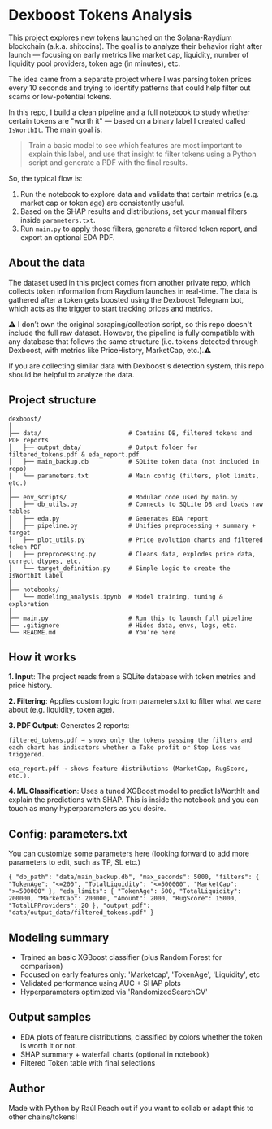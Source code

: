 # Dexboost Tokens Analysis

This project explores new tokens launched on the Solana-Raydium blockchain (a.k.a. shitcoins). The goal is to analyze their behavior right after launch — focusing on early metrics like market cap, liquidity, number of liquidity pool providers, token age (in minutes), etc.

The idea came from a separate project where I was parsing token prices every 10 seconds and trying to identify patterns that could help filter out scams or low-potential tokens.

In this repo, I build a clean pipeline and a full notebook to study whether certain tokens are "worth it" — based on a binary label I created called `IsWorthIt`. The main goal is:

> Train a basic model to see which features are most important to explain this label, and use that insight to filter tokens using a Python script and generate a PDF with the final results.

So, the typical flow is:
1. Run the notebook to explore data and validate that certain metrics (e.g. market cap or token age) are consistently useful.
2. Based on the SHAP results and distributions, set your manual filters inside `parameters.txt`.
3. Run `main.py` to apply those filters, generate a filtered token report, and export an optional EDA PDF.

## About the data

The dataset used in this project comes from another private repo, which collects token information from Raydium launches in real-time. The data is gathered after a token gets boosted using the Dexboost Telegram bot, which acts as the trigger to start tracking prices and metrics. 

⚠️ I don’t own the original scraping/collection script, so this repo doesn't include the full raw dataset.
However, the pipeline is fully compatible with any database that follows the same structure (i.e. tokens detected through Dexboost, with metrics like PriceHistory, MarketCap, etc.).⚠️

If you are collecting similar data with Dexboost's detection system, this repo should be helpful to analyze the data.

## Project structure

```
dexboost/
│
├── data/                        # Contains DB, filtered tokens and PDF reports
│   ├── output_data/             # Output folder for filtered_tokens.pdf & eda_report.pdf
│   ├── main_backup.db           # SQLite token data (not included in repo)
│   └── parameters.txt           # Main config (filters, plot limits, etc.)
│
├── env_scripts/                 # Modular code used by main.py
│   ├── db_utils.py              # Connects to SQLite DB and loads raw tables
│   ├── eda.py                   # Generates EDA report
│   ├── pipeline.py              # Unifies preprocessing + summary + target
│   ├── plot_utils.py            # Price evolution charts and filtered token PDF
│   ├── preprocessing.py         # Cleans data, explodes price data, correct dtypes, etc.
│   └── target_definition.py     # Simple logic to create the IsWorthIt label
│
├── notebooks/
│   └── modeling_analysis.ipynb  # Model training, tuning & exploration
│
├── main.py                      # Run this to launch full pipeline
├── .gitignore                   # Hides data, envs, logs, etc.
└── README.md                    # You’re here
```

## How it works

**1. Input**: The project reads from a SQLite database with token metrics and price history.

**2. Filtering**: Applies custom logic from parameters.txt to filter what we care about (e.g. liquidity, token age).

**3. PDF Output**: Generates 2 reports:

    filtered_tokens.pdf → shows only the tokens passing the filters and each chart has indicators whether a Take profit or Stop Loss was triggered.

    eda_report.pdf → shows feature distributions (MarketCap, RugScore, etc.).

**4. ML Classification**: Uses a tuned XGBoost model to predict IsWorthIt and explain the predictions with SHAP. This is inside the notebook and you can touch as many hyperparameters as you desire.

## Config: parameters.txt

You can customize some parameters here (looking forward to add more parameters to edit, such as TP, SL etc.)

`{
  "db_path": "data/main_backup.db",
  "max_seconds": 5000,
  "filters": {
    "TokenAge": "<=200",
    "TotalLiquidity": "<=500000",
    "MarketCap": ">=500000"
  },
  "eda_limits": {
    "TokenAge": 500,
    "TotalLiquidity": 200000,
    "MarketCap": 200000,
    "Amount": 2000,
    "RugScore": 15000,
    "TotalLPProviders": 20
  },
  "output_pdf": "data/output_data/filtered_tokens.pdf"
}
`

## Modeling summary

- Trained an basic XGBoost classifier (plus Random Forest for comparison)
- Focused on early features only: 'Marketcap', 'TokenAge', 'Liquidity', etc
- Validated performance using AUC + SHAP plots
- Hyperparameters optimized via 'RandomizedSearchCV'

## Output samples

- EDA plots of feature distributions, classified by colors whether the token is worth it or not.
- SHAP summary + waterfall charts (optional in notebook)
- Filtered Token table with final selections

## Author
Made with Python by Raúl
Reach out if you want to collab or adapt this to other chains/tokens!

